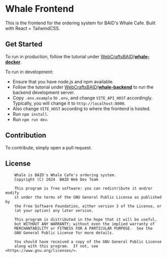 # Whale Frontend

This is the frontend for the ordering system for BAID's Whale Cafe. Built with React + TailwindCSS.

## Get Started

To run in production, follow the tutorial under
[WebCraftsBAID](https://github.com/WebCraftsBAID)/[**whale-docker**](https://github.com/WebCraftsBAID/whale-docker).

To run in development:

* Ensure that you have node.js and npm available.
* Follow the tutorial under
  [WebCraftsBAID](https://github.com/WebCraftsBAID)/[**whale-backend**](https://github.com/WebCraftsBAID/whale-backend) to run
  the backend development server.
* Copy `.env.example` to `.env`, and change `VITE_API_HOST` accordingly. Typically, you will change it
  to `http://localhost:8000`.
* Also change `VITE_HOST` according to where the frontend is hosted.
* Run `npm install`.
* Run `npm run dev`.

## Contribution

To contribute, simply open a pull request.

## License

```
    Whale is BAID's Whale Cafe's ordering system.
    Copyright (C) 2024  BAID Web Dev Team

    This program is free software: you can redistribute it and/or modify
    it under the terms of the GNU General Public License as published by
    the Free Software Foundation, either version 3 of the License, or
    (at your option) any later version.

    This program is distributed in the hope that it will be useful,
    but WITHOUT ANY WARRANTY; without even the implied warranty of
    MERCHANTABILITY or FITNESS FOR A PARTICULAR PURPOSE.  See the
    GNU General Public License for more details.

    You should have received a copy of the GNU General Public License
    along with this program.  If not, see <https://www.gnu.org/licenses/>.
```
